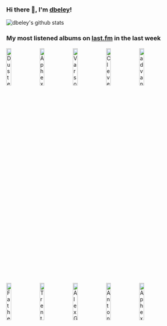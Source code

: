 ### Hi there 👋, I'm [dbeley](https://dbeley.ovh/en)!

![dbeley's github stats](https://github-readme-stats.vercel.app/api?username=dbeley)

### My most listened albums on [last.fm](https://www.last.fm/user/d_beley) in the last week

[<img src='https://lastfm.freetls.fastly.net/i/u/300x300/6522c98309fba79634a232b715077e64.jpg' width='16%' height='16%' alt='Duster - Together'>](https://www.last.fm/music/duster/together)&nbsp;
[<img src='https://lastfm.freetls.fastly.net/i/u/300x300/6f199a67803148cfb2cf2238b8fda0fb.jpg' width='16%' height='16%' alt='Aphex Twin - Selected Ambient Works 85-92'>](https://www.last.fm/music/aphex%2btwin/selected%2bambient%2bworks%2b85-92)&nbsp;
[<img src='https://lastfm.freetls.fastly.net/i/u/300x300/5310c4767ab04e06ced12c2cec93dbaa.png' width='16%' height='16%' alt='Varsovie - LHeure et la Trajectoire'>](https://www.last.fm/music/varsovie/l%2527heure%2bet%2bla%2btrajectoire)&nbsp;
[<img src='https://lastfm.freetls.fastly.net/i/u/300x300/f0209a193f56da9b05b971b5ac9b11c4.jpg' width='16%' height='16%' alt='Clever Girl - No Drum and Bass in the Jazz Room'>](https://www.last.fm/music/clever%2bgirl/no%2bdrum%2band%2bbass%2bin%2bthe%2bjazz%2broom)&nbsp;
[<img src='https://lastfm.freetls.fastly.net/i/u/300x300/c713de2e416640889a16a637bdcfffb9.jpg' width='16%' height='16%' alt='advantage Lucy - Have a Good Journey'>](https://www.last.fm/music/advantage%2blucy/have%2ba%2bgood%2bjourney)&nbsp;
<br>
[<img src='https://lastfm.freetls.fastly.net/i/u/300x300/24960601f04b4317b4d2c5432e77e1c9.jpg' width='16%' height='16%' alt='Father John Misty - Fear Fun'>](https://www.last.fm/music/father%2bjohn%2bmisty/fear%2bfun)&nbsp;
[<img src='https://lastfm.freetls.fastly.net/i/u/300x300/44d470d009d24d658d0d2b2bcaa2bcd2.png' width='16%' height='16%' alt='Trent Reznor and Atticus Ross - The Social Network'>](https://www.last.fm/music/trent%2breznor%2band%2batticus%2bross/the%2bsocial%2bnetwork)&nbsp;
[<img src='https://lastfm.freetls.fastly.net/i/u/300x300/0fb06d94de31102e30dc28b6c23246b5.jpg' width='16%' height='16%' alt='Alex G - House of Sugar'>](https://www.last.fm/music/alex%2bg/house%2bof%2bsugar)&nbsp;
[<img src='https://lastfm.freetls.fastly.net/i/u/300x300/3fd0a68f491c8fe3450957b39c6a4cb1.jpg' width='16%' height='16%' alt='Antonín Dvořák - Dvorák: Symphony No.9 , Op.95, B. 178 "From the New World" / Smetana: The Moldau'>](https://www.last.fm/music/anton%25c3%25adn%2bdvo%25c5%2599%25c3%25a1k/dvor%25c3%25a1k%253a%2bsymphony%2bno.9%2b%252c%2bop.95%252c%2bb.%2b178%2b%2522from%2bthe%2bnew%2bworld%2522%2b%252f%2bsmetana%253a%2bthe%2bmoldau)&nbsp;
[<img src='https://lastfm.freetls.fastly.net/i/u/300x300/c7376eadf2b24024a5ae54e8134b02a3.jpg' width='16%' height='16%' alt='Aphex Twin - Syro'>](https://www.last.fm/music/aphex%2btwin/syro)&nbsp;
<br>
